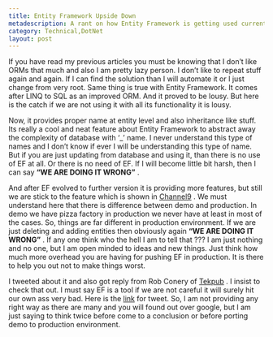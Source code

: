 ```yaml
---
title: Entity Framework Upside Down
metadescription: A rant on how Entity Framework is getting used currently in Industry
category: Technical,DotNet
layout: post
---
```

If you have read my previous articles you must be knowing that I don’t like ORMs that much and also I am pretty lazy person. I don’t like to repeat stuff again and again. If I can find the solution than I will automate it or I just change from very root. Same thing is true with Entity Framework. It comes after LINQ to SQL as an improved ORM. And it proved to be lousy. But here is the catch if we are not using it with all its functionality it is lousy.

Now, it provides proper name at entity level and also inheritance like stuff. Its really a cool and neat feature about Entity Framework to abstract away the complexity of database with ‘_’ name. I never understand this type of names and I don’t know if ever I will be understanding this type of name. But if you are just updating from database and using it, than there is no use of EF at all. Or there is no need of EF. If I will become little bit harsh, then I can say **“WE ARE DOING IT WRONG”** .

And after EF evolved to further version it is providing more features, but still we are stick to the feature which is shown in [Channel9][1] . We must understand here that there is difference between demo and production. In demo we have pizza factory in production we never have at least in most of the cases. So, things are far different in production environment. If we are just deleting and adding entities then obviously again **“WE ARE DOING IT WRONG”** . If any one think who the hell I am to tell that ??? I am just nothing and no one, but I am open minded to ideas and new things. Just think how much more overhead you are having for pushing EF in production. It is there to help you out not to make things worst.

I tweeted about it and also got reply from Rob Conery of [Tekpub][2] . I insist to check that out. I must say EF is a tool if we are not careful it will surely hit our own ass very bad. Here is the [link][3] for tweet. So, I am not providing any right way as there are many and you will found out over google, but I am just saying to think twice before come to a conclusion or before porting demo to production environment.

 [1]: https://channel9.msdn.com/
 [2]: http://tekpub.com
 [3]: https://twitter.com/robconery/status/270700961109004288